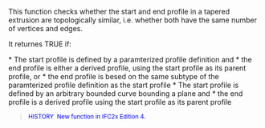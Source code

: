This function checks whether the start and end profile in a tapered extrusion are topologically similar, i.e. whether both have the same number of vertices and edges.

It returnes TRUE if:

\* The start profile is defined by a paramterized profile definition and 
    \* the end profile is either a derived profile, using the start profile as its parent profile, or
    \* the end profile is besed on the same subtype of the paramterized profile definition as the start profile 
\* The start profile is defined by an arbitrary bounded curve bounding a plane and 
    \* the end profile is a derived profile using the start profile as its parent profile 

> <small><font color="#0000FF">HISTORY  New function in
IFC2x Edition 4.</font></small>
